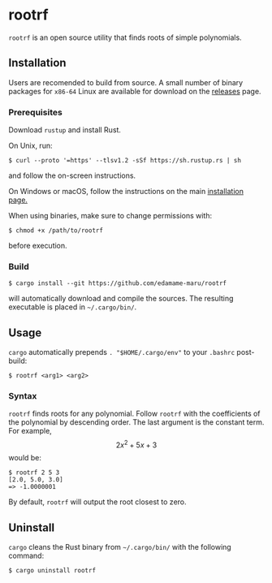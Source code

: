 # rootrf
`rootrf` is an open source utility that finds roots of simple polynomials.

## Installation
Users are recomended to build from source. A small number of binary packages for `x86-64` Linux are available for download on the [releases](https://github.com/edamame-maru/rootrf/releases) page. 

### Prerequisites
Download `rustup` and install Rust.

On Unix, run:
```
$ curl --proto '=https' --tlsv1.2 -sSf https://sh.rustup.rs | sh
```
and follow the on-screen instructions.

On Windows or macOS, follow the instructions on the main [installation page.](https://www.rust-lang.org/tools/install)

When using binaries, make sure to change permissions with:
```
$ chmod +x /path/to/rootrf
```
before execution.

### Build
```
$ cargo install --git https://github.com/edamame-maru/rootrf
```
will automatically download and compile the sources. The resulting executable is placed in `~/.cargo/bin/`. 

## Usage
`cargo` automatically prepends `. "$HOME/.cargo/env"` to your `.bashrc` post-build:
```
$ rootrf <arg1> <arg2>
```

### Syntax
`rootrf` finds roots for any polynomial. Follow `rootrf` with the coefficients of the polynomial by descending order. The last argument is the constant term. For example, $$2x^2 + 5x + 3$$ would be:

```
$ rootrf 2 5 3
[2.0, 5.0, 3.0]
=> -1.0000001
```
By default, `rootrf` will output the root closest to zero.

## Uninstall
`cargo` cleans the Rust binary from `~/.cargo/bin/` with the following command:  
```
$ cargo uninstall rootrf
```
